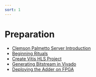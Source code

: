 ```yaml
---
sort: 1
---
```



# Preparation

<!-- {% include list.liquid %} -->

- [Clemson Palmetto Server Introduction](https://uri-nextlab.github.io/ParallelProgammingLabs/Vitis_HLS_Tutor/Palmetto_Intro.html)
- [Beginning Rituals](https://uri-nextlab.github.io/ParallelProgammingLabs/Vitis_HLS_Tutor/Beginning_rituals.html)
- [Create Vitis HLS Project](https://uri-nextlab.github.io/ParallelProgammingLabs/Vitis_HLS_Tutor/Create_Vitis_HLS_prj.html)
- [Generating Bitstream in Vivado](https://uri-nextlab.github.io/ParallelProgammingLabs/Vitis_HLS_Tutor/Generating_bitstream_in_Vivado.html)
- [Deploying the Adder on FPGA](https://uri-nextlab.github.io/ParallelProgammingLabs/Vitis_HLS_Tutor/Deploying_the_Adder_on_FPGA.html)

<!--- 
  [pragma HLS array_partition](https://docs.xilinx.com/r/en-US/ug1399-vitis-hls/pragma-HLS-array_partition)
  - [pragma HLS unroll](https://docs.xilinx.com/r/en-US/ug1399-vitis-hls/pragma-HLS-unroll)
-->
